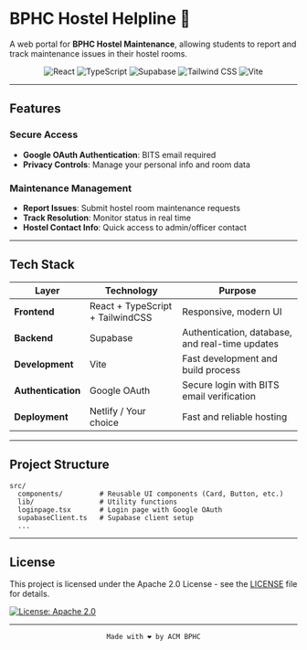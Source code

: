 # BPHC Hostel Helpline 🏫
A web portal for **BPHC Hostel Maintenance**, allowing students to report and track maintenance issues in their hostel rooms.

<div align="center">

![React](https://img.shields.io/badge/React-20232A?style=for-the-badge&logo=react&logoColor=61DAFB)
![TypeScript](https://img.shields.io/badge/TypeScript-007ACC?style=for-the-badge&logo=typescript&logoColor=white)
![Supabase](https://img.shields.io/badge/Supabase-3ECF8E?style=for-the-badge&logo=supabase&logoColor=white)
![Tailwind CSS](https://img.shields.io/badge/Tailwind_CSS-38B2AC?style=for-the-badge&logo=tailwind-css&logoColor=white)
![Vite](https://img.shields.io/badge/Vite-646CFF?style=for-the-badge&logo=vite&logoColor=white)

<!-- Un-comment this section once repo is made public 
[![Contributors](https://img.shields.io/github/contributors/BPHC-ACM/FixMyRoom?style=for-the-badge)](https://github.com/BPHC-ACM/FixMyRoom/graphs/contributors)
[![Forks](https://img.shields.io/github/forks/BPHC-ACM/FixMyRoom?style=for-the-badge)](https://github.com/BPHC-ACM/FixMyRoom/network/members)
[![Commits](https://img.shields.io/github/commit-activity/m/BPHC-ACM/FixMyRoom?style=for-the-badge)](https://github.com/BPHC-ACM/FixMyRoom/commits)
[![Last Commit](https://img.shields.io/github/last-commit/BPHC-ACM/FixMyRoom?style=for-the-badge)](https://github.com/BPHC-ACM/FixMyRoom/commits)
-->

</div>

---

## Features

### **Secure Access**
- **Google OAuth Authentication**: BITS email required
- **Privacy Controls**: Manage your personal info and room data

### **Maintenance Management**
- **Report Issues**: Submit hostel room maintenance requests
- **Track Resolution**: Monitor status in real time
- **Hostel Contact Info**: Quick access to admin/officer contact

---

## Tech Stack

<div align="center">

| Layer | Technology | Purpose |
|-------|------------|---------|
| **Frontend** | React + TypeScript + TailwindCSS | Responsive, modern UI |
| **Backend** | Supabase | Authentication, database, and real-time updates |
| **Development** | Vite | Fast development and build process |
| **Authentication** | Google OAuth | Secure login with BITS email verification |
| **Deployment** | Netlify / Your choice | Fast and reliable hosting |

</div>

---

## Project Structure
```
src/
  components/         # Reusable UI components (Card, Button, etc.)
  lib/                # Utility functions
  loginpage.tsx       # Login page with Google OAuth
  supabaseClient.ts   # Supabase client setup
  ...
```

---

<!-- Un-comment this section once repo is made public 
## Contributing

Pull requests are welcome! For major changes, please open an issue first to discuss.

---
-->

## License

This project is licensed under the Apache 2.0 License - see the [LICENSE](LICENSE) file for details.

[![License: Apache 2.0](https://img.shields.io/badge/License-Apache_2.0-blue.svg?style=for-the-badge)](https://opensource.org/licenses/Apache-2.0)

---
<div align="center">

<code>Made with ❤️ by ACM BPHC</code>

</div>
